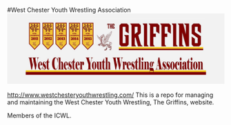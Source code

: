 #West Chester Youth Wrestling Association
![West Chester Griffins](./img/wcywa-banner.png)

http://www.westchesteryouthwrestling.com/
This is a repo for managing and maintaining the West Chester Youth Wrestling, The Griffins, website.

Members of the ICWL.
